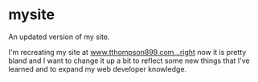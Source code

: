 # mysite
An updated version of my site.

I'm recreating my site at www.tthompson899.com...right now it is pretty bland and I want to change it up a bit to reflect 
some new things that I've learned and to expand my web developer knowledge. 
